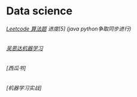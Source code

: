 # Data science


###### [Leetcode 算法题](https://github.com/superlea81/becoming-data-scientist/tree/master/Leetcode) 进度[5] (java python争取同步进行)

###### [吴恩达机器学习](https://github.com/superlea81/Data-science/tree/master/吴恩达机器学习)

###### [西瓜书]

###### [机器学习实战]
